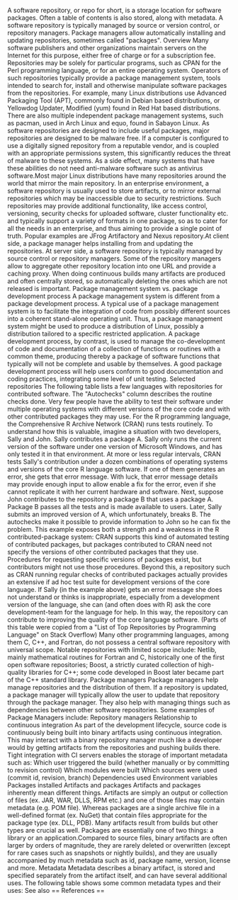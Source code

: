 A software repository, or repo for short, is a storage location for
software packages. Often a table of contents is also stored, along with
metadata. A software repository is typically managed by source or
version control, or repository managers. Package managers allow
automatically installing and updating repositories, sometimes called
\"packages\". Overview Many software publishers and other organizations
maintain servers on the Internet for this purpose, either free of charge
or for a subscription fee. Repositories may be solely for particular
programs, such as CPAN for the Perl programming language, or for an
entire operating system. Operators of such repositories typically
provide a package management system, tools intended to search for,
install and otherwise manipulate software packages from the
repositories. For example, many Linux distributions use Advanced
Packaging Tool (APT), commonly found in Debian based distributions, or
Yellowdog Updater, Modified (yum) found in Red Hat based distributions.
There are also multiple independent package management systems, such as
pacman, used in Arch Linux and equo, found in Sabayon Linux. As software
repositories are designed to include useful packages, major repositories
are designed to be malware free. If a computer is configured to use a
digitally signed repository from a reputable vendor, and is coupled with
an appropriate permissions system, this significantly reduces the threat
of malware to these systems. As a side effect, many systems that have
these abilities do not need anti-malware software such as antivirus
software.Most major Linux distributions have many repositories around
the world that mirror the main repository. In an enterprise environment,
a software repository is usually used to store artifacts, or to mirror
external repositories which may be inaccessible due to security
restrictions. Such repositories may provide additional functionality,
like access control, versioning, security checks for uploaded software,
cluster functionality etc. and typically support a variety of formats in
one package, so as to cater for all the needs in an enterprise, and thus
aiming to provide a single point of truth. Popular examples are JFrog
Artifactory and Nexus repository.At client side, a package manager helps
installing from and updating the repositories. At server side, a
software repository is typically managed by source control or repository
managers. Some of the repository managers allow to aggregate other
repository location into one URL and provide a caching proxy. When doing
continuous builds many artifacts are produced and often centrally
stored, so automatically deleting the ones which are not released is
important. Package management system vs. package development process A
package management system is different from a package development
process. A typical use of a package management system is to facilitate
the integration of code from possibly different sources into a coherent
stand-alone operating unit. Thus, a package management system might be
used to produce a distribution of Linux, possibly a distribution
tailored to a specific restricted application. A package development
process, by contrast, is used to manage the co-development of code and
documentation of a collection of functions or routines with a common
theme, producing thereby a package of software functions that typically
will not be complete and usable by themselves. A good package
development process will help users conform to good documentation and
coding practices, integrating some level of unit testing. Selected
repositories The following table lists a few languages with repositories
for contributed software. The \"Autochecks\" column describes the
routine checks done. Very few people have the ability to test their
software under multiple operating systems with different versions of the
core code and with other contributed packages they may use. For the R
programming language, the Comprehensive R Archive Network (CRAN) runs
tests routinely. To understand how this is valuable, imagine a situation
with two developers, Sally and John. Sally contributes a package A.
Sally only runs the current version of the software under one version of
Microsoft Windows, and has only tested it in that environment. At more
or less regular intervals, CRAN tests Sally\'s contribution under a
dozen combinations of operating systems and versions of the core R
language software. If one of them generates an error, she gets that
error message. With luck, that error message details may provide enough
input to allow enable a fix for the error, even if she cannot replicate
it with her current hardware and software. Next, suppose John
contributes to the repository a package B that uses a package A. Package
B passes all the tests and is made available to users. Later, Sally
submits an improved version of A, which unfortunately, breaks B. The
autochecks make it possible to provide information to John so he can fix
the problem. This example exposes both a strength and a weakness in the
R contributed-package system: CRAN supports this kind of automated
testing of contributed packages, but packages contributed to CRAN need
not specify the versions of other contributed packages that they use.
Procedures for requesting specific versions of packages exist, but
contributors might not use those procedures. Beyond this, a repository
such as CRAN running regular checks of contributed packages actually
provides an extensive if ad hoc test suite for development versions of
the core language. If Sally (in the example above) gets an error message
she does not understand or thinks is inappropriate, especially from a
development version of the language, she can (and often does with R) ask
the core development-team for the language for help. In this way, the
repository can contribute to improving the quality of the core language
software. (Parts of this table were copied from a \"List of Top
Repositories by Programming Language\" on Stack Overflow) Many other
programming languages, among them C, C++, and Fortran, do not possess a
central software repository with universal scope. Notable repositories
with limited scope include: Netlib, mainly mathematical routines for
Fortran and C, historically one of the first open software repositories;
Boost, a strictly curated collection of high-quality libraries for C++;
some code developed in Boost later became part of the C++ standard
library. Package managers Package managers help manage repositories and
the distribution of them. If a repository is updated, a package manager
will typically allow the user to update that repository through the
package manager. They also help with managing things such as
dependencies between other software repositories. Some examples of
Package Managers include: Repository managers Relationship to continuous
integration As part of the development lifecycle, source code is
continuously being built into binary artifacts using continuous
integration. This may interact with a binary repository manager much
like a developer would by getting artifacts from the repositories and
pushing builds there. Tight integration with CI servers enables the
storage of important metadata such as: Which user triggered the build
(whether manually or by committing to revision control) Which modules
were built Which sources were used (commit id, revision, branch)
Dependencies used Environment variables Packages installed Artifacts and
packages Artifacts and packages inherently mean different things.
Artifacts are simply an output or collection of files (ex. JAR, WAR,
DLLS, RPM etc.) and one of those files may contain metadata (e.g. POM
file). Whereas packages are a single archive file in a well-defined
format (ex. NuGet) that contain files appropriate for the package type
(ex. DLL, PDB). Many artifacts result from builds but other types are
crucial as well. Packages are essentially one of two things: a library
or an application.Compared to source files, binary artifacts are often
larger by orders of magnitude, they are rarely deleted or overwritten
(except for rare cases such as snapshots or nightly builds), and they
are usually accompanied by much metadata such as id, package name,
version, license and more. Metadata Metadata describes a binary
artifact, is stored and specified separately from the artifact itself,
and can have several additional uses. The following table shows some
common metadata types and their uses: See also == References ==
